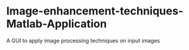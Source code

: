 # Image-enhancement-techniques-Matlab-Application
A GUI to apply image processing techniques on input images
